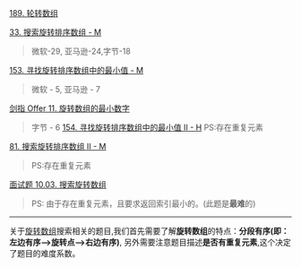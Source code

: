 

[189. 轮转数组](https://leetcode-cn.com/problems/rotate-array/)

[33. 搜索旋转排序数组 - M](https://leetcode-cn.com/problems/search-in-rotated-sorted-array/)
> 微软-29, 亚马逊-24,字节-18

[153. 寻找旋转排序数组中的最小值 - M](https://leetcode-cn.com/problems/find-minimum-in-rotated-sorted-array/)
> 微软 - 5, 亚马逊 - 7

[剑指 Offer 11. 旋转数组的最小数字](https://leetcode-cn.com/problems/xuan-zhuan-shu-zu-de-zui-xiao-shu-zi-lcof/)
> 字节 - 6
[154. 寻找旋转排序数组中的最小值 II - H](https://leetcode-cn.com/problems/find-minimum-in-rotated-sorted-array-ii/)
>PS:存在重复元素

[81. 搜索旋转排序数组 II - M](https://leetcode-cn.com/problems/search-in-rotated-sorted-array-ii/)
>PS:存在重复元素

[面试题 10.03. 搜索旋转数组](https://leetcode-cn.com/problems/search-rotate-array-lcci/)
>PS: 由于存在重复元素，且要求返回索引最小的。(此题是**最难**的)


---

关于[旋转数组](https://leetcode-cn.com/problems/rotate-array/)搜索相关的题目,我们首先需要了解**旋转数组**的特点：**分段有序(即：左边有序-->旋转点-->右边有序)**,
另外需要注意题目描述**是否有重复元素**,这个决定了题目的难度系数。
